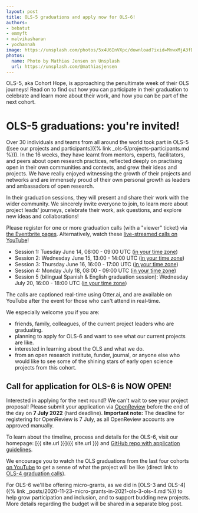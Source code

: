 ```yaml
---
layout: post
title: OLS-5 graduations and apply now for OLS-6!
authors:
- bebatut
- emmyft
- malvikasharan
- yochannah
image: https://unsplash.com/photos/5x4U6InVXpc/download?ixid=MnwxMjA3fDB8MXxzZWFyY2h8MTR8fGhpa2UlMjBncm91cCUyMHBlYWt8ZW58MHx8fHwxNjU0MjQxMDI2&force=true&w=1920
photos:
  name: Photo by Mathias Jensen on Unsplash
  url: https://unsplash.com/@mathiasjensen
---
```


OLS-5, aka Cohort Hope, is approaching the penultimate week of their OLS journeys! Read on to find out how you can participate in their graduation to celebrate and learn more about their work, and how you can be part of the next cohort.

# OLS-5 graduations: you're invited!

Over 30 individuals and teams from all around the world took part in OLS-5 ([see our projects and participants]({% link _ols-5/projects-participants.md %})). In the 16 weeks, they have learnt from mentors, experts, facilitators, and peers about open research practices, reflected deeply on practising open in their own communities and contexts, and grew their ideas and projects. We have really enjoyed witnessing the growth of their projects and networks and are immensely proud of their own personal growth as leaders and ambassadors of open research. 

In their graduation sessions, they will present and share their work with the wider community. We sincerely invite everyone to join, to learn more about project leads' journeys, celebrate their work, ask questions, and explore new ideas and collaborations!

Please register for one or more graduation calls (with a "viewer" ticket) via [the Eventbrite pages](https://www.eventbrite.co.uk/o/open-life-science-31351238135). Alternatively, watch these [live-streamed calls on YouTube](https://youtube.com/c/openlifesci)!
- Session 1: Tuesday June 14, 08:00 - 09:00 UTC ([in your time zone](https://arewemeetingyet.com/London/2022-06-14/09:00/week-16-ols-5-grad1))
- Session 2: Wednesday June 15, 13:00 - 14:00 UTC ([in your time zone](https://arewemeetingyet.com/London/2022-06-15/14:00/week-16-ols-5-grad2))
- Session 3: Thursday June 16, 16:00 - 17:00 UTC ([in your time zone](https://arewemeetingyet.com/London/2022-06-16/17:00/week-16-ols-5-grad3))
- Session 4: Monday July 18, 08:00 - 09:00 UTC ([in your time zone](https://arewemeetingyet.com/London/2022-07-18/09:00/week-16-ols-5-grad4))
- Session 5 (bilingual Spanish & English graduation session): Wednesday July 20, 16:00 - 18:00 UTC ([in your time zone](https://arewemeetingyet.com/London/2022-07-20/17:00/week-16-ols-5-grad5))

The calls are captioned real-time using Otter.ai, and are available on YouTube after the event for those who can't attend in real-time.

We especially welcome you if you are:
- friends, family, colleagues, of the current project leaders who are graduating.
- planning to apply for OLS-6 and want to see what our current projects are like.
- interested in learning about the OLS and what we do.
- from an open research institute, funder, journal, or anyone else who would like to see some of the shining stars of early open science projects from this cohort.

## Call for application for OLS-6 is NOW OPEN!

Interested in applying for the next round? We can't wait to see your project proposal! 
Please submit your application via [OpenReview]([https://openreview.net/group?id=openlifesci.org/Open_Life_Science/2022/Cohort_5](https://openreview.net/group?id=openlifesci.org/Open_Life_Science/2022/Cohort_6)) before the end of the day on **7 July 2022** (hard deadline). **Important note:** The deadline for registering for OpenReview is 7 July, as all OpenReview accounts are approved manually. 

To learn about the timeline, process and details for the OLS-6, visit our homepage: [{{ site.url }}]({{ site.url }}) and 
[GitHub repo with application guidelines](https://github.com/open-life-science/application-forms).

We encourage you to watch the OLS graduations from the last four cohorts [on YouTube]([https://www.youtube.com/openlifesci) to get a sense of what the project will be like (direct link to [OLS-4 graduation calls](https://www.youtube.com/playlist?list=PL1CvC6Ez54KD01eg-XVq0AUHNEpG9dnrA](https://www.youtube.com/playlist?list=PL1CvC6Ez54KCQDLgMKuFlcj2H6zsBi35D))).

For OLS-6 we'll be offering micro-grants, as we did in [OLS-3 and OLS-4]({% link _posts/2020-11-23-micro-grants-in-2021-ols-3-ols-4.md %}) to help grow participation and inclusion, and to support budding new projects. More details regarding the budget will be shared in a separate blog post.

